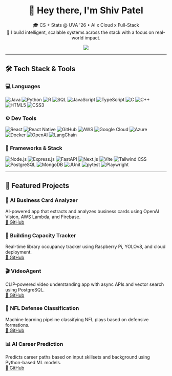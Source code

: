 <h1 align="center">👋 Hey there, I'm Shiv Patel</h1>

<p align="center">
  🎓 CS + Stats @ UVA '26 • AI x Cloud x Full-Stack  
  <br>
  🧠 I build intelligent, scalable systems across the stack with a focus on real-world impact.
</p>

<p align="center">
  <a href="https://www.linkedin.com/in/shiv-patel-19a330205/">
    <img src="https://img.shields.io/badge/LinkedIn-blue?style=flat-square&logo=linkedin&logoColor=white"/>
  </a>
</p>

---

## 🛠️ Tech Stack & Tools

### 💻 Languages  
![Java](https://img.shields.io/badge/Java-blue?logo=java)
![Python](https://img.shields.io/badge/Python-3776AB?logo=python&logoColor=white)
![R](https://img.shields.io/badge/R-276DC3?logo=r&logoColor=white)
![SQL](https://img.shields.io/badge/SQL-4479A1?logo=mysql&logoColor=white)
![JavaScript](https://img.shields.io/badge/JavaScript-F7DF1E?logo=javascript&logoColor=black)
![TypeScript](https://img.shields.io/badge/TypeScript-3178C6?logo=typescript&logoColor=white)
![C](https://img.shields.io/badge/C-A8B9CC?logo=c&logoColor=white)
![C++](https://img.shields.io/badge/C++-00599C?logo=c%2B%2B&logoColor=white)
![HTML5](https://img.shields.io/badge/HTML5-E34F26?logo=html5&logoColor=white)
![CSS3](https://img.shields.io/badge/CSS3-1572B6?logo=css3&logoColor=white)

### ⚙️ Dev Tools  
![React](https://img.shields.io/badge/React-61DAFB?logo=react&logoColor=black)
![React Native](https://img.shields.io/badge/React_Native-61DAFB?logo=react&logoColor=black)
![GitHub](https://img.shields.io/badge/GitHub-181717?logo=github&logoColor=white)
![AWS](https://img.shields.io/badge/AWS-FF9900?logo=amazonaws&logoColor=white)
![Google Cloud](https://img.shields.io/badge/Google%20Cloud-4285F4?logo=googlecloud&logoColor=white)
![Azure](https://img.shields.io/badge/Azure-0078D4?logo=microsoftazure&logoColor=white)
![Docker](https://img.shields.io/badge/Docker-2496ED?logo=docker&logoColor=white)
![OpenAI](https://img.shields.io/badge/OpenAI_API-412991?logo=openai&logoColor=white)
![LangChain](https://img.shields.io/badge/LangChain-000000)

### 🧱 Frameworks & Stack  
![Node.js](https://img.shields.io/badge/Node.js-339933?logo=node.js&logoColor=white)
![Express.js](https://img.shields.io/badge/Express.js-000000?logo=express&logoColor=white)
![FastAPI](https://img.shields.io/badge/FastAPI-009688?logo=fastapi&logoColor=white)
![Next.js](https://img.shields.io/badge/Next.js-000000?logo=next.js&logoColor=white)
![Vite](https://img.shields.io/badge/Vite-646CFF?logo=vite&logoColor=white)
![Tailwind CSS](https://img.shields.io/badge/TailwindCSS-38B2AC?logo=tailwindcss&logoColor=white)
![PostgreSQL](https://img.shields.io/badge/PostgreSQL-336791?logo=postgresql&logoColor=white)
![MongoDB](https://img.shields.io/badge/MongoDB-47A248?logo=mongodb&logoColor=white)
![JUnit](https://img.shields.io/badge/JUnit-25A162?logo=java&logoColor=white)
![pytest](https://img.shields.io/badge/pytest-3776AB?logo=python&logoColor=white)
![Playwright](https://img.shields.io/badge/Playwright-40B5A4?logo=microsoft&logoColor=white)

---

## 🚀 Featured Projects

### 🪪 AI Business Card Analyzer  
AI-powered app that extracts and analyzes business cards using OpenAI Vision, AWS Lambda, and Firebase.  
[🔗 GitHub](https://github.com/shivpatel0812/ai_business_analyzer)

### 🏢 Building Capacity Tracker  
Real-time library occupancy tracker using Raspberry Pi, YOLOv8, and cloud deployment.  
[🔗 GitHub](https://github.com/shivpatel0812/Building_Cap_Track)

### 🎬 VideoAgent  
CLIP-powered video understanding app with async APIs and vector search using PostgreSQL.  
[🔗 GitHub](https://github.com/shivpatel0812/videoagent)

### 🏈 NFL Defense Classification  
Machine learning pipeline classifying NFL plays based on defensive formations.  
[🔗 GitHub](https://github.com/shivpatel0812/NFLDefenseClassification)

### 📊 AI Career Prediction  
Predicts career paths based on input skillsets and background using Python-based ML models.  
[🔗 GitHub](https://github.com/shivpatel0812/AICareerPrediction)
